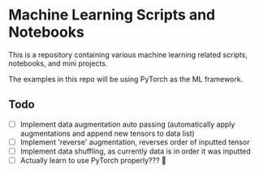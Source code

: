 # Machine Learning Scripts and Notebooks

This is a repository containing various machine learning related scripts, notebooks, and mini projects.

The examples in this repo will be using PyTorch as the ML framework.

## Todo
- [ ] Implement data augmentation auto passing (automatically apply augmentations and append new tensors to data list)
- [ ] Implement 'reverse' augmentation, reverses order of inputted tensor
- [ ] Implement data shuffling, as currently data is in order it was inputted
- [ ] Actually learn to use PyTorch properly??? :thinking: 
